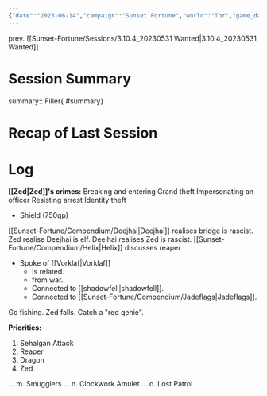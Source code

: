 ```yaml
---
{"date":"2023-06-14","campaign":"Sunset Fortune","world":"Tor","game_date":null,"type":"session","location":"Saltmarsh","characters":["Jean-Luc","Xhang","Deejhai","Zed"],"tags":["session","#sf"],"icon":"FasFileLines","dg-publish":true,"permalink":"/sunset-fortune/sessions/3-10-4-b-20230614-down-with-the-bourgeoisie/","dgPassFrontmatter":true,"created":"2024-01-26T23:17:04.412+10:30","updated":"2024-08-30T13:31:11.827+09:30"}
---
```


prev. [[Sunset-Fortune/Sessions/3.10.4_20230531 Wanted\|3.10.4_20230531 Wanted]]
# Session Summary
summary:: Filler{ #summary}

# Recap of Last Session

# Log
**[[Zed\|Zed]]'s crimes:** Breaking and entering
Grand theft
Impersonating an officer
Resisting arrest
Identity theft 


- Shield (750gp)

[[Sunset-Fortune/Compendium/Deejhai\|Deejhai]] realises bridge is rascist. 
Zed realise Deejhai is elf. 
Deejhai realises Zed is rascist. 
[[Sunset-Fortune/Compendium/Helix\|Helix]] discusses reaper

- Spoke of [[Vorklaf\|Vorklaf]]
    - Is related.
    - from war.
    - Connected to [[shadowfell\|shadowfell]].
    - Connected to [[Sunset-Fortune/Compendium/Jadeflags\|Jadeflags]].

Go fishing. 
Zed falls. 
Catch a "red genie". 

**Priorities:**
1. Sehalgan Attack
2. Reaper
3. Dragon
4. Zed

... 
m. 
Smugglers 
... 
n. Clockwork Amulet 
... 
o. Lost Patrol